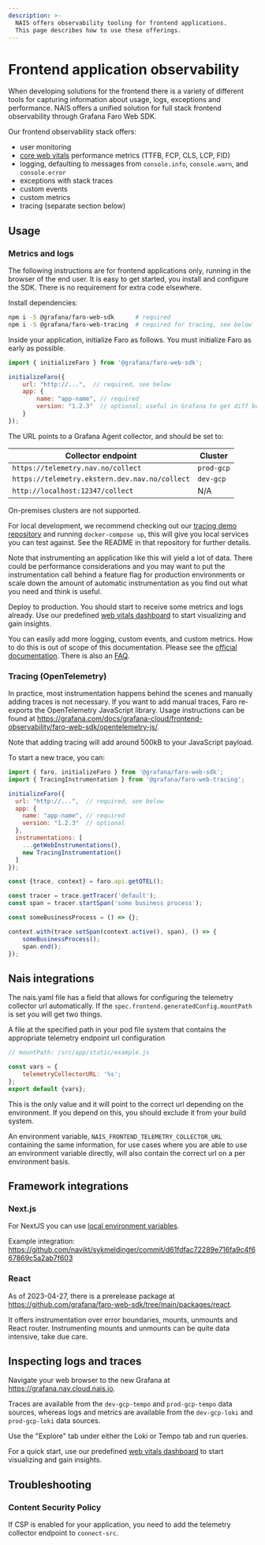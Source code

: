 ```yaml
---
description: >-
  NAIS offers observability tooling for frontend applications.
  This page describes how to use these offerings.
---
```


# Frontend application observability

When developing solutions for the frontend there is a variety of different tools for capturing information about
usage, logs, exceptions and performance. NAIS offers a unified solution for full stack frontend observability
through Grafana Faro Web SDK.

Our frontend observability stack offers:

- user monitoring
- [core web vitals](https://web.dev/vitals/) performance metrics (TTFB, FCP, CLS, LCP, FID)
- logging, defaulting to messages from `console.info`, `console.warn`, and `console.error`
- exceptions with stack traces
- custom events
- custom metrics
- tracing (separate section below)

## Usage

### Metrics and logs

The following instructions are for frontend applications only, running in the browser of the end user.
It is easy to get started, you install and configure the SDK. There is no requirement for extra code elsewhere.

Install dependencies:

```sh
npm i -S @grafana/faro-web-sdk      # required
npm i -S @grafana/faro-web-tracing  # required for tracing, see below
```

Inside your application, initialize Faro as follows. You must initialize Faro as early as possible.

```js
import { initializeFaro } from '@grafana/faro-web-sdk';

initializeFaro({
    url: "http://...",  // required, see below
    app: {
        name: "app-name", // required
        version: "1.2.3"  // optional; useful in Grafana to get diff between versions
    }
});
```

The URL points to a Grafana Agent collector, and should be set to:

| Collector endpoint                             | Cluster    |
|------------------------------------------------|------------|
| `https://telemetry.nav.no/collect`             | `prod-gcp` |
| `https://telemetry.ekstern.dev.nav.no/collect` | `dev-gcp`  |
| `http://localhost:12347/collect`               | N/A        |

On-premises clusters are not supported.

For local development, we recommend checking out our [tracing demo repository](https://github.com/nais/tracing-demo)
and running `docker-compose up`, this will give you local services you can test against. See the README in that
repository for further details.

Note that instrumenting an application like this will yield a lot of data. There could be
performance considerations and you may want to put the instrumentation call behind a feature flag
for production environments or scale down the amount of automatic instrumentation as you find
out what you need and think is useful.

Deploy to production. You should start to receive some metrics and logs already.
Use our predefined [web vitals dashboard](https://grafana.nav.cloud.nais.io/d/k8g_nks4z/frontend-web-vitals) to start
visualizing and gain insights.

You can easily add more logging, custom events, and custom metrics.
How to do this is out of scope of this documentation.
Please see the [official documentation](https://grafana.com/docs/grafana-cloud/frontend-observability/).
There is also an [FAQ](https://grafana.com/docs/grafana-cloud/frontend-observability/faro-web-sdk/faq/).

### Tracing (OpenTelemetry)

In practice, most instrumentation happens behind the scenes and manually adding traces is not necessary. If you want to
add manual traces, Faro re-exports the OpenTelemetry JavaScript library. Usage instructions can be found at
<https://grafana.com/docs/grafana-cloud/frontend-observability/faro-web-sdk/opentelemetry-js/>.

Note that adding tracing will add around 500kB to your JavaScript payload.

To start a new trace, you can:

```js
import { faro, initializeFaro } from '@grafana/faro-web-sdk';
import { TracingInstrumentation } from '@grafana/faro-web-tracing';

initializeFaro({
  url: "http://...",  // required, see below
  app: {
    name: "app-name", // required
    version: "1.2.3"  // optional
  },
  instrumentations: [
    ...getWebInstrumentations(),
    new TracingInstrumentation()
  ]
});

const {trace, context} = faro.api.getOTEL();

const tracer = trace.getTracer('default');
const span = tracer.startSpan('some business process');

const someBusinessProcess = () => {};

context.with(trace.setSpan(context.active(), span), () => {
    someBusinessProcess();
    span.end();
});

```

## Nais integrations

The nais.yaml file has a field that allows for configuring the telemetry collector url automatically.
If the `spec.frontend.generatedConfig.mountPath` is set you will get two things.

A file at the specified path in your pod file system that contains the appropriate telemetry endpoint url configuration

```js
// mountPath: /src/app/static/example.js

const vars = {
	telemetryCollectorURL: '%s';
};
export default {vars};
```
This is the only value and it will point to the correct url depending on the environment.
If you depend on this, you should exclude it from your build system.

An environment variable, `NAIS_FRONTEND_TELEMETRY_COLLECTOR_URL` containing the same information, for use cases
where you are able to use an environment variable directly, will also contain the correct url on a per environment basis.


## Framework integrations

### Next.js

For NextJS you can use [local environment variables](https://nextjs.org/docs/basic-features/environment-variables).

Example integration: <https://github.com/navikt/sykmeldinger/commit/d61fdfac72289e716fa9c4f667869c5a2ab7f603>

### React

As of 2023-04-27, there is a prerelease package at <https://github.com/grafana/faro-web-sdk/tree/main/packages/react>.

It offers instrumentation over error boundaries, mounts, unmounts and React router.
Instrumenting mounts and unmounts can be quite data intensive, take due care.

## Inspecting logs and traces

Navigate your web browser to the new Grafana at <https://grafana.nav.cloud.nais.io>.

Traces are available from the `dev-gcp-tempo` and `prod-gcp-tempo` data sources, whereas
logs and metrics are available from the `dev-gcp-loki` and `prod-gcp-loki` data sources.

Use the "Explore" tab under either the Loki or Tempo tab and run queries.

For a quick start, use our predefined [web vitals dashboard](https://grafana.nav.cloud.nais.io/d/k8g_nks4z/frontend-web-vitals) to start
visualizing and gain insights.

## Troubleshooting

### Content Security Policy

If CSP is enabled for your application, you need to add the telemetry collector endpoint to `connect-src`.

<!-- Local Variables: -->
<!-- jinx-languages: "en_US" -->
<!-- End: -->
